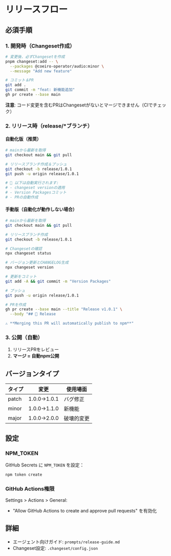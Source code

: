 # リリースフロー

## 必須手順

### 1. 開発時（Changeset作成）

```bash
# 変更後、必ずChangesetを作成
pnpm changeset:add -- \
  --packages @coeiro-operator/audio:minor \
  --message "Add new feature"

# コミット＆PR
git add .
git commit -m "feat: 新機能追加"
gh pr create --base main
```

**注意**: コード変更を含むPRはChangesetがないとマージできません（CIでチェック）

### 2. リリース時（release/*ブランチ）

#### 自動化版（推奨）

```bash
# mainから最新を取得
git checkout main && git pull

# リリースブランチ作成＆プッシュ
git checkout -b release/1.0.1
git push -u origin release/1.0.1

# 🤖 以下は自動実行されます:
# - changeset versionの適用
# - Version Packagesコミット
# - PRの自動作成
```

#### 手動版（自動化が動作しない場合）

```bash
# mainから最新を取得
git checkout main && git pull

# リリースブランチ作成
git checkout -b release/1.0.1

# Changesetの確認
npx changeset status

# バージョン更新とCHANGELOG生成
npx changeset version

# 更新をコミット
git add -A && git commit -m "Version Packages"

# プッシュ
git push -u origin release/1.0.1

# PRを作成
gh pr create --base main --title "Release v1.0.1" \
  --body "## 🚀 Release

⚠️ **Merging this PR will automatically publish to npm**"
```

### 3. 公開（自動）

1. リリースPRをレビュー
2. **マージ = 自動npm公開**

## バージョンタイプ

| タイプ | 変更 | 使用場面 |
|--------|------|----------|
| patch | 1.0.0→1.0.1 | バグ修正 |
| minor | 1.0.0→1.1.0 | 新機能 |
| major | 1.0.0→2.0.0 | 破壊的変更 |

## 設定

### NPM_TOKEN

GitHub Secrets に `NPM_TOKEN` を設定：

```bash
npm token create
```

### GitHub Actions権限

Settings > Actions > General:
- "Allow GitHub Actions to create and approve pull requests" を有効化

## 詳細

- エージェント向けガイド: `prompts/release-guide.md`
- Changeset設定: `.changeset/config.json`